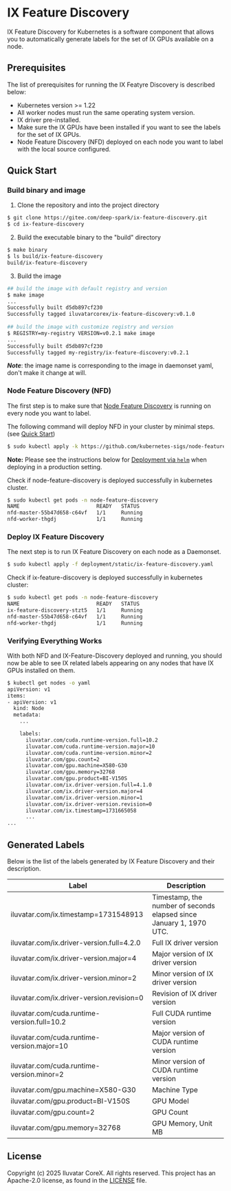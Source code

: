 # IX Feature Discovery

IX Feature Discovery for Kubernetes is a software component that allows you to automatically generate labels for the set of IX GPUs available on a node.

## Prerequisites

The list of prerequisites for running the IX Featyre Discovery is described below:

- Kubernetes version >= 1.22
- All worker nodes must run the same operating system version.
- IX driver pre-installed.
- Make sure the IX GPUs have been installed if you want to see the labels for the set of IX GPUs.
- Node Feature Discovery (NFD) deployed on each node you want to label with the local source configured.

## Quick Start

### Build binary and image

1. Clone the repository and into the project directory

```bash
$ git clone https://gitee.com/deep-spark/ix-feature-discovery.git
$ cd ix-feature-discovery
```

2. Build the executable binary to the "build" directory

```bash
$ make binary
$ ls build/ix-feature-discovery 
build/ix-feature-discovery
```

3. Build the image

```bash
## build the image with default registry and version
$ make image
...
Successfully built d5db897cf230
Successfully tagged iluvatarcorex/ix-feature-discovery:v0.1.0
 
## build the image with customize registry and version 
$ REGISTRY=my-registry VERSION=v0.2.1 make image
...
Successfully built d5db897cf230
Successfully tagged my-registry/ix-feature-discovery:v0.2.1
```

***Note***: the image name is corresponding to the image in daemonset yaml, don't make it change at will.

### Node Feature Discovery (NFD)

The first step is to make sure that [Node Feature Discovery](https://github.com/kubernetes-sigs/node-feature-discovery) is running on every node you want to label. 

The following command will deploy NFD in your cluster by minimal steps. (see [Quick Start](https://kubernetes-sigs.github.io/node-feature-discovery/v0.14/get-started/quick-start.html))

```bash
$ sudo kubectl apply -k https://github.com/kubernetes-sigs/node-feature-discovery/deployment/overlays/default?ref=v0.14.2
```

**Note:** Please see the instructions below for [Deployment via `helm`](https://kubernetes-sigs.github.io/node-feature-discovery/v0.14/deployment/helm.html) when deploying in a production setting.

Check if node-feature-discovery is deployed successfully in kubernetes cluster.

```bash
$ sudo kubectl get pods -n node-feature-discovery
NAME                         READY   STATUS 
nfd-master-55b47d658-c64vf   1/1     Running
nfd-worker-thgdj             1/1     Running
```

### Deploy IX Feature Discovery

The next step is to run IX Feature Discovery on each node as a Daemonset.

```bash
$ sudo kubectl apply -f deployment/static/ix-feature-discovery.yaml
```

Check if ix-feature-discovery is deployed successfully in kubernetes cluster:

```bash
$ sudo kubectl get pods -n node-feature-discovery
NAME                         READY   STATUS 
ix-feature-discovery-stzt5   1/1     Running   
nfd-master-55b47d658-c64vf   1/1     Running
nfd-worker-thgdj             1/1     Running
```

### Verifying Everything Works

With both NFD and IX-Feature-Discovery deployed and running, you should now be able to see IX related labels appearing on any nodes that have IX GPUs installed on them.

```bash
$ kubectl get nodes -o yaml
apiVersion: v1
items:
- apiVersion: v1
  kind: Node
  metadata:
    ...

    labels:
      iluvatar.com/cuda.runtime-version.full=10.2
      iluvatar.com/cuda.runtime-version.major=10
      iluvatar.com/cuda.runtime-version.minor=2
      iluvatar.com/gpu.count=2
      iluvatar.com/gpu.machine=X580-G30
      iluvatar.com/gpu.memory=32768
      iluvatar.com/gpu.product=BI-V150S
      iluvatar.com/ix.driver-version.full=4.1.0
      iluvatar.com/ix.driver-version.major=4
      iluvatar.com/ix.driver-version.minor=1
      iluvatar.com/ix.driver-version.revision=0
      iluvatar.com/ix.timestamp=1731665058
      ...
...
```

## Generated Labels

Below is the list of the labels generated by IX Feature Discovery and their description.

| Label                                       | Description                                                         |
| ------------------------------------------- | ------------------------------------------------------------------- |
| iluvatar.com/ix.timestamp=1731548913        | Timestamp, the number of seconds elapsed since January 1, 1970 UTC. |
| iluvatar.com/ix.driver-version.full=4.2.0   | Full IX driver version                                              |
| iluvatar.com/ix.driver-version.major=4      | Major version of IX driver version                                  |
| iluvatar.com/ix.driver-version.minor=2      | Minor version of IX driver version                                  |
| iluvatar.com/ix.driver-version.revision=0   | Revision of IX driver version                                       |
| iluvatar.com/cuda.runtime-version.full=10.2 | Full CUDA runtime version                                           |
| iluvatar.com/cuda.runtime-version.major=10  | Major version of CUDA runtime version                               |
| iluvatar.com/cuda.runtime-version.minor=2   | Minor version of CUDA runtime version                               |
| iluvatar.com/gpu.machine=X580-G30           | Machine Type                                                        |
| iluvatar.com/gpu.product=BI-V150S           | GPU Model                                                           |
| iluvatar.com/gpu.count=2                    | GPU Count                                                           |
| iluvatar.com/gpu.memory=32768               | GPU Memory, Unit MB                                                 |

## License

Copyright (c) 2025 Iluvatar CoreX. All rights reserved. This project has an Apache-2.0 license, as
found in the [LICENSE](LICENSE) file.
